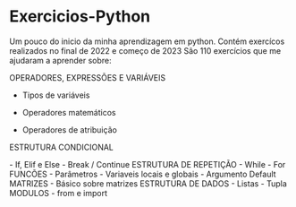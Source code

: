 # Exercicios-Python
Um pouco do inicio da minha aprendizagem em python. Contém exercícos realizados no final de 2022 e começo de 2023
São 110 exercícios que me ajudaram a aprender sobre:

<p>OPERADORES, EXPRESSÕES E VARIÁVEIS</p>

  - Tipos de variáveis
  
  - Operadores matemáticos

  - Operadores de atribuição
<p>ESTRUTURA CONDICIONAL</p>
  - If, Elif e Else
  - Break / Continue
ESTRUTURA DE REPETIÇÃO
  - While
  - For
FUNCÕES
  - Parâmetros
  - Variaveis locais e globais
  - Argumento Default
MATRIZES
  - Básico sobre matrizes
  ESTRUTURA DE DADOS
  - Listas
  - Tupla
MODULOS
  - from e import
